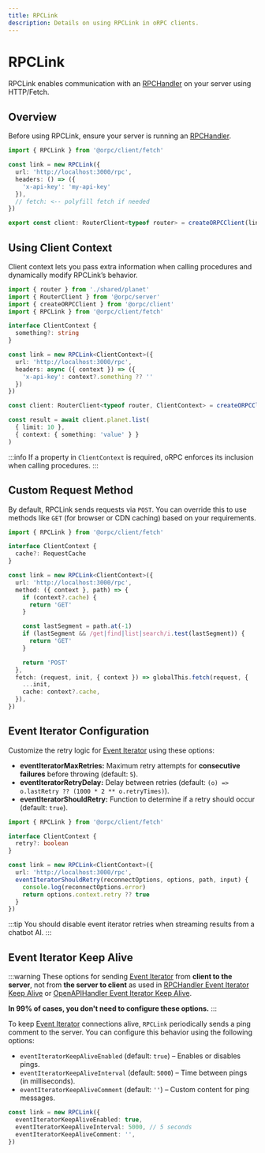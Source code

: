 ```yaml
---
title: RPCLink
description: Details on using RPCLink in oRPC clients.
---
```


# RPCLink

RPCLink enables communication with an [RPCHandler](/docs/rpc-handler) on your server using HTTP/Fetch.

## Overview

Before using RPCLink, ensure your server is running an [RPCHandler](/docs/rpc-handler).

```ts
import { RPCLink } from '@orpc/client/fetch'

const link = new RPCLink({
  url: 'http://localhost:3000/rpc',
  headers: () => ({
    'x-api-key': 'my-api-key'
  }),
  // fetch: <-- polyfill fetch if needed
})

export const client: RouterClient<typeof router> = createORPCClient(link)
```

## Using Client Context

Client context lets you pass extra information when calling procedures and dynamically modify RPCLink’s behavior.

```ts twoslash
import { router } from './shared/planet'
import { RouterClient } from '@orpc/server'
import { createORPCClient } from '@orpc/client'
import { RPCLink } from '@orpc/client/fetch'

interface ClientContext {
  something?: string
}

const link = new RPCLink<ClientContext>({
  url: 'http://localhost:3000/rpc',
  headers: async ({ context }) => ({
    'x-api-key': context?.something ?? ''
  })
})

const client: RouterClient<typeof router, ClientContext> = createORPCClient(link)

const result = await client.planet.list(
  { limit: 10 },
  { context: { something: 'value' } }
)
```

:::info
If a property in `ClientContext` is required, oRPC enforces its inclusion when calling procedures.
:::

## Custom Request Method

By default, RPCLink sends requests via `POST`. You can override this to use methods like `GET` (for browser or CDN caching) based on your requirements.

```ts twoslash
import { RPCLink } from '@orpc/client/fetch'

interface ClientContext {
  cache?: RequestCache
}

const link = new RPCLink<ClientContext>({
  url: 'http://localhost:3000/rpc',
  method: ({ context }, path) => {
    if (context?.cache) {
      return 'GET'
    }

    const lastSegment = path.at(-1)
    if (lastSegment && /get|find|list|search/i.test(lastSegment)) {
      return 'GET'
    }

    return 'POST'
  },
  fetch: (request, init, { context }) => globalThis.fetch(request, {
    ...init,
    cache: context?.cache,
  }),
})
```

## Event Iterator Configuration

Customize the retry logic for [Event Iterator](/docs/event-iterator) using these options:

- **eventIteratorMaxRetries:** Maximum retry attempts for **consecutive failures** before throwing (default: `5`).
- **eventIteratorRetryDelay:** Delay between retries (default: `(o) => o.lastRetry ?? (1000 * 2 ** o.retryTimes)`).
- **eventIteratorShouldRetry:** Function to determine if a retry should occur (default: `true`).

```ts twoslash
import { RPCLink } from '@orpc/client/fetch'

interface ClientContext {
  retry?: boolean
}

const link = new RPCLink<ClientContext>({
  url: 'http://localhost:3000/rpc',
  eventIteratorShouldRetry(reconnectOptions, options, path, input) {
    console.log(reconnectOptions.error)
    return options.context.retry ?? true
  }
})
```

:::tip
You should disable event iterator retries when streaming results from a chatbot AI.
:::

## Event Iterator Keep Alive

:::warning
These options for sending [Event Iterator](/docs/event-iterator) from **client to the server**, not from **the server to client** as used in [RPCHandler Event Iterator Keep Alive](/docs/rpc-handler#event-iterator-keep-alive) or [OpenAPIHandler Event Iterator Keep Alive](/docs/openapi/openapi-handler#event-iterator-keep-alive).

**In 99% of cases, you don't need to configure these options.**
:::

To keep [Event Iterator](/docs/event-iterator) connections alive, `RPCLink` periodically sends a ping comment to the server. You can configure this behavior using the following options:

- `eventIteratorKeepAliveEnabled` (default: `true`) – Enables or disables pings.
- `eventIteratorKeepAliveInterval` (default: `5000`) – Time between pings (in milliseconds).
- `eventIteratorKeepAliveComment` (default: `''`) – Custom content for ping messages.

```ts
const link = new RPCLink({
  eventIteratorKeepAliveEnabled: true,
  eventIteratorKeepAliveInterval: 5000, // 5 seconds
  eventIteratorKeepAliveComment: '',
})
```
